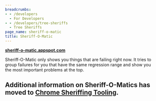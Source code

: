 ```yaml
---
breadcrumbs:
- - /developers
  - For Developers
- - /developers/tree-sheriffs
  - Tree Sheriffs
page_name: sheriff-o-matic
title: Sheriff-O-Matic
---
```


[**sheriff-o-matic.appspot.com**](https://sheriff-o-matic.appspot.com/)

Sheriff-O-Matic only shows you things that are failing right now. It tries to
group failures for you that have the same regression range and show you the most
important problems at the top.

## Additional information on Sheriff-O-Matics has moved to [Chrome Sheriffing Tooling](http://goto.google.com/chrome-sheriffing-tooling).